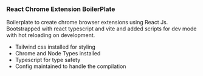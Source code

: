 ### React Chrome Extension BoilerPlate
Boilerplate to create chrome browser extensions using React Js. Bootstrapped with react typescript and vite and added scripts for dev mode with hot reloading on development.

- Tailwind css installed for styling
- Chrome and Node Types installed
- Typescript for type safety 
- Config maintained to handle the compilation